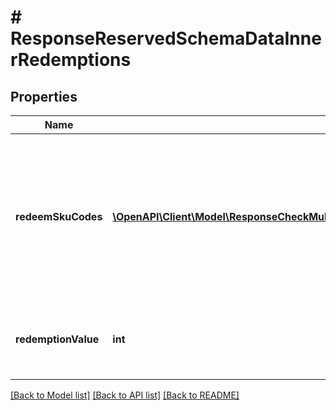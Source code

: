 # # ResponseReservedSchemaDataInnerRedemptions

## Properties

Name | Type | Description | Notes
------------ | ------------- | ------------- | -------------
**redeemSkuCodes** | [**\OpenAPI\Client\Model\ResponseCheckMultipleSchemaDataInnerRedemptionsRedeemSkuCodesInner[]**](ResponseCheckMultipleSchemaDataInnerRedemptionsRedeemSkuCodesInner.md) | Contains redeemed SKU information of the voucher (for voucher type is conditional and support sku) | [optional]
**redemptionValue** | **int** | Actual redemption value of voucher type &#x3D; conditional | [optional]

[[Back to Model list]](../../README.md#models) [[Back to API list]](../../README.md#endpoints) [[Back to README]](../../README.md)

